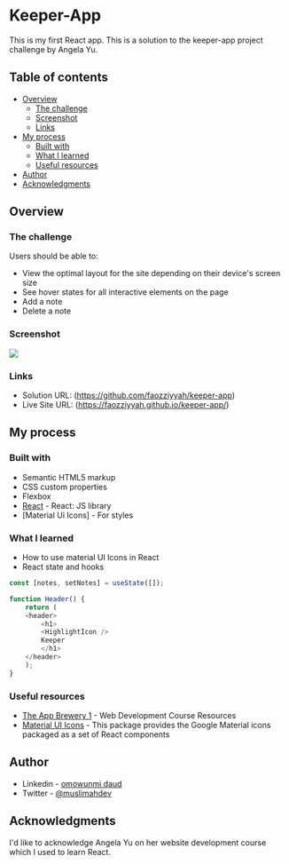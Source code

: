 # Keeper-App

This is my first React app. This is a solution to the keeper-app project challenge by Angela Yu. 

## Table of contents

- [Overview](#overview)
  - [The challenge](#the-challenge)
  - [Screenshot](#screenshot)
  - [Links](#links)
- [My process](#my-process)
  - [Built with](#built-with)
  - [What I learned](#what-i-learned)
  - [Useful resources](#useful-resources)
- [Author](#author)
- [Acknowledgments](#acknowledgments)

## Overview

### The challenge

Users should be able to:

- View the optimal layout for the site depending on their device's screen size
- See hover states for all interactive elements on the page
- Add a note
- Delete a note

### Screenshot

![](screenshot.jpg)


### Links

- Solution URL: (https://github.com/faozziyyah/keeper-app)
- Live Site URL: (https://faozziyyah.github.io/keeper-app/)

## My process

### Built with

- Semantic HTML5 markup
- CSS custom properties
- Flexbox
- [React](https://reactjs.org/) - React: JS library
- [Material Ui Icons] - For styles

### What I learned

- How to use material UI Icons in React
- React state and hooks

```React.js
const [notes, setNotes] = useState([]);
```
```React.js
function Header() {
    return (
    <header>
        <h1>
        <HighlightIcon />
        Keeper
        </h1>
    </header>
    );
}
```

### Useful resources

- [The App Brewery 1](https://www.appbrewery.co/p/web-development-course-resources) - Web Development Course Resources
- [Material UI Icons](https://www.npmjs.com/package/@material-ui/icons) - This package provides the Google Material icons packaged as a set of React components

## Author

- Linkedin - [omowunmi daud](https://linkedin.com/in/faasamomowunmi-daud)
- Twitter - [@muslimahdev](https://www.twitter.com/muslimahdev)

## Acknowledgments

I'd like to acknowledge Angela Yu on her website development course which I used to learn React.
